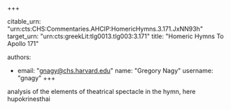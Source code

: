 +++


citable_urn: "urn:cts:CHS:Commentaries.AHCIP:HomericHymns.3.171.JxNN93h"
target_urn: "urn:cts:greekLit:tlg0013.tlg003:3.171"
title: "Homeric Hymns To Apollo 171"

authors:
- email: "gnagy@chs.harvard.edu"
  name: "Gregory Nagy"
  username: "gnagy"
+++

<p>analysis of the elements of theatrical spectacle in the hymn, here hupokrinesthai</p>